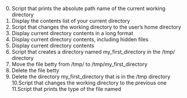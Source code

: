 0. Script that prints the absolute path name of the current working directory
1. Display the contents list of your current directory
2. Script that changes the working directory to the user’s home directory
3. Display current directory contents in a long format
4. Display current directory contents, including hidden files
5. Display current directory contents
6. Script that creates a directory named my_first_directory in the /tmp/ directory
7. Move the file betty from /tmp/ to /tmp/my_first_directory
8. Delete the file betty 
9. Delete the directory my_first_directory that is in the /tmp directory
10.Script that changes the working directory to the previous one
11.Script that prints the type of the file named
